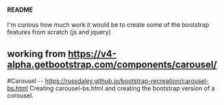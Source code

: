 #### README
I'm curious how much work it would be to create some of the bootstrap features from scratch (js and jquery)

## working from https://v4-alpha.getbootstrap.com/components/carousel/

#Carousel  --  https://russdaley.github.io/bootstrap-recreation/carousel-bs.html
Creating carousel-bs.html and creating the bootstrap version of a corousel.
